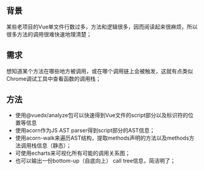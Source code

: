 ## 背景

某些老项目的Vue单文件行数过多，方法和逻辑很多，因而阅读起来很麻烦，所以很多方法的调用很难快速地理清楚；

## 需求

想知道某个方法在哪些地方被调用，或在哪个调用链上会被触发，这就有点类似Chrome调试工具中查看函数的调用栈；

## 方法

- 使用@vuedx/analyze包可以快速得到Vue文件的script部分以及标识符的位置等信息
- 使用acorn作为JS AST parser得到script部分的AST信息；
- 使用acorn-walk来遍历AST结构，提取methods声明的方法以及methods方法调用栈信息（静态）；
- 可使用echarts来可视化所有可能的调用关系图；
- 也可以输出一份bottom-up（自底向上） call tree信息，简洁明了；
